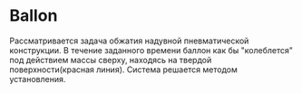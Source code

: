 # Ballon
Рассматривается задача обжатия надувной пневматической конструкции. В течение заданного времени баллон как бы "колеблется" под действием массы сверху, находясь на твердой поверхности(красная линия). Система решается методом установления.
